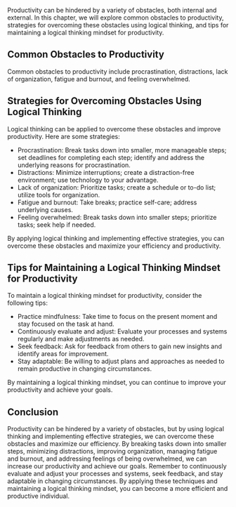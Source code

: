 
Productivity can be hindered by a variety of obstacles, both internal and external. In this chapter, we will explore common obstacles to productivity, strategies for overcoming these obstacles using logical thinking, and tips for maintaining a logical thinking mindset for productivity.

Common Obstacles to Productivity
--------------------------------

Common obstacles to productivity include procrastination, distractions, lack of organization, fatigue and burnout, and feeling overwhelmed.

Strategies for Overcoming Obstacles Using Logical Thinking
----------------------------------------------------------

Logical thinking can be applied to overcome these obstacles and improve productivity. Here are some strategies:

* Procrastination: Break tasks down into smaller, more manageable steps; set deadlines for completing each step; identify and address the underlying reasons for procrastination.
* Distractions: Minimize interruptions; create a distraction-free environment; use technology to your advantage.
* Lack of organization: Prioritize tasks; create a schedule or to-do list; utilize tools for organization.
* Fatigue and burnout: Take breaks; practice self-care; address underlying causes.
* Feeling overwhelmed: Break tasks down into smaller steps; prioritize tasks; seek help if needed.

By applying logical thinking and implementing effective strategies, you can overcome these obstacles and maximize your efficiency and productivity.

Tips for Maintaining a Logical Thinking Mindset for Productivity
----------------------------------------------------------------

To maintain a logical thinking mindset for productivity, consider the following tips:

* Practice mindfulness: Take time to focus on the present moment and stay focused on the task at hand.
* Continuously evaluate and adjust: Evaluate your processes and systems regularly and make adjustments as needed.
* Seek feedback: Ask for feedback from others to gain new insights and identify areas for improvement.
* Stay adaptable: Be willing to adjust plans and approaches as needed to remain productive in changing circumstances.

By maintaining a logical thinking mindset, you can continue to improve your productivity and achieve your goals.

Conclusion
----------

Productivity can be hindered by a variety of obstacles, but by using logical thinking and implementing effective strategies, we can overcome these obstacles and maximize our efficiency. By breaking tasks down into smaller steps, minimizing distractions, improving organization, managing fatigue and burnout, and addressing feelings of being overwhelmed, we can increase our productivity and achieve our goals. Remember to continuously evaluate and adjust your processes and systems, seek feedback, and stay adaptable in changing circumstances. By applying these techniques and maintaining a logical thinking mindset, you can become a more efficient and productive individual.
